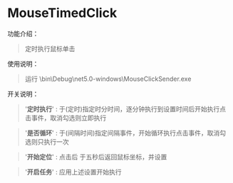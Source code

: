 # MouseTimedClick

功能介绍：

> 定时执行鼠标单击

使用说明：

> 运行 \bin\Debug\net5.0-windows\MouseClickSender.exe

开关说明：
> '**定时执行**' : 于(定时)指定时分时间，逐分钟执行到设置时间后开始执行点击事件，取消勾选则立即执行

> '**是否循环**' : 于(间隔时间)指定间隔事件，开始循环执行点击事件，取消勾选则只执行一次

> '**开始定位**' : 点击后 于五秒后返回鼠标坐标，并设置

> '**开启任务**' : 应用上述设置开始执行
